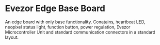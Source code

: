 # Evezor Edge Base Board
An edge board with only base functionality. Conatains, heartbeat LED, neopixel status light, function button, power regulation, Evezor Microcontroller Unit and standard communication connectors in a standard layout. 

